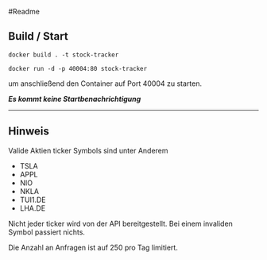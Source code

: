 #Readme

## Build / Start

```shell
docker build . -t stock-tracker
```

```shell
docker run -d -p 40004:80 stock-tracker
```
um anschließend den Container auf Port 40004 zu starten.


***Es kommt keine Startbenachrichtigung*** 

---

## Hinweis
Valide Aktien ticker Symbols sind unter Anderem
- TSLA
- APPL
- NIO
- NKLA
- TUI1.DE
- LHA.DE

Nicht jeder ticker wird von der API bereitgestellt. Bei einem invaliden Symbol passiert nichts.

Die Anzahl an Anfragen ist auf 250 pro Tag limitiert.
